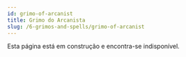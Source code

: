 ```yaml
---
id: grimo-of-arcanist
title: Grimo do Arcanista
slug: /6-grimos-and-spells/grimo-of-arcanist
---
```


Esta página está em construção e encontra-se indisponível.
